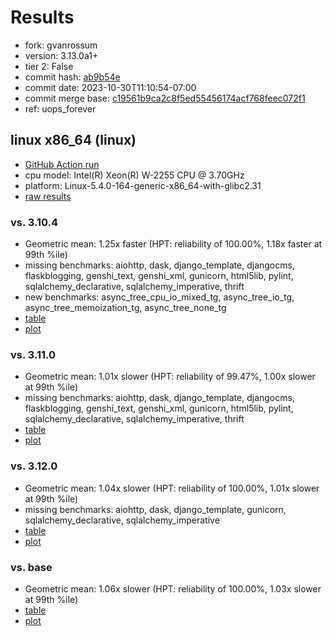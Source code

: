 # Results

- fork: gvanrossum
- version: 3.13.0a1+
- tier 2: False
- commit hash: [ab9b54e](https://github.com/gvanrossum/cpython/commit/ab9b54e)
- commit date: 2023-10-30T11:10:54-07:00
- commit merge base: [c19561b9ca2c8f5ed55456174acf768feec072f1](https://github.com/gvanrossum/cpython/commit/c19561b9ca2c8f5ed55456174acf768feec072f1)
- ref: uops_forever

## linux x86_64 (linux)

- [GitHub Action run](https://github.com/faster-cpython/benchmarking/actions/runs/6696987885)
- cpu model: Intel(R) Xeon(R) W-2255 CPU @ 3.70GHz
- platform: Linux-5.4.0-164-generic-x86_64-with-glibc2.31
- [raw results](bm-20231030-linux-x86_64-gvanrossum-uops_forever-3.13.0a1%2B-ab9b54e.json)

### vs. 3.10.4

- Geometric mean: 1.25x faster (HPT: reliability of 100.00%, 1.18x faster at 99th %ile)
- missing benchmarks: aiohttp, dask, django_template, djangocms, flaskblogging, genshi_text, genshi_xml, gunicorn, html5lib, pylint, sqlalchemy_declarative, sqlalchemy_imperative, thrift
- new benchmarks: async_tree_cpu_io_mixed_tg, async_tree_io_tg, async_tree_memoization_tg, async_tree_none_tg
- [table](bm-20231030-linux-x86_64-gvanrossum-uops_forever-3.13.0a1%2B-ab9b54e-vs-3.10.4.md)
- [plot](bm-20231030-linux-x86_64-gvanrossum-uops_forever-3.13.0a1%2B-ab9b54e-vs-3.10.4.png)

### vs. 3.11.0

- Geometric mean: 1.01x slower (HPT: reliability of 99.47%, 1.00x slower at 99th %ile)
- missing benchmarks: aiohttp, dask, django_template, djangocms, flaskblogging, genshi_text, genshi_xml, gunicorn, html5lib, pylint, sqlalchemy_declarative, sqlalchemy_imperative, thrift
- [table](bm-20231030-linux-x86_64-gvanrossum-uops_forever-3.13.0a1%2B-ab9b54e-vs-3.11.0.md)
- [plot](bm-20231030-linux-x86_64-gvanrossum-uops_forever-3.13.0a1%2B-ab9b54e-vs-3.11.0.png)

### vs. 3.12.0

- Geometric mean: 1.04x slower (HPT: reliability of 100.00%, 1.01x slower at 99th %ile)
- missing benchmarks: aiohttp, dask, django_template, gunicorn, sqlalchemy_declarative, sqlalchemy_imperative
- [table](bm-20231030-linux-x86_64-gvanrossum-uops_forever-3.13.0a1%2B-ab9b54e-vs-3.12.0.md)
- [plot](bm-20231030-linux-x86_64-gvanrossum-uops_forever-3.13.0a1%2B-ab9b54e-vs-3.12.0.png)

### vs. base

- Geometric mean: 1.06x slower (HPT: reliability of 100.00%, 1.03x slower at 99th %ile)
- [table](bm-20231030-linux-x86_64-gvanrossum-uops_forever-3.13.0a1%2B-ab9b54e-vs-base.md)
- [plot](bm-20231030-linux-x86_64-gvanrossum-uops_forever-3.13.0a1%2B-ab9b54e-vs-base.png)

